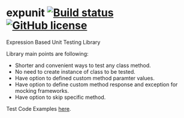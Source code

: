 # expunit [![Build status](https://ci.appveyor.com/api/projects/status/lhbgk8r2iceb442l/branch/master?svg=true)](https://ci.appveyor.com/project/mdaniyalkhan/expunit/branch/master) [![GitHub license](https://img.shields.io/badge/license-MIT-blue.svg)](https://raw.githubusercontent.com/circleci/circleci-docs/master/LICENSE)
Expression Based Unit Testing Library

Library main points are following:

* Shorter and convenient ways to test any class method.
* No need to create instance of class to be tested.
* Have option to defined custom method paramter values.
* Have option to define custom method response and exception for mocking frameworks.
* Have option to skip specific method.

Test Code Examples [here](https://github.com/mdaniyalkhan/expunit/blob/master/src/Tester/tests/TesterTests.cs).
